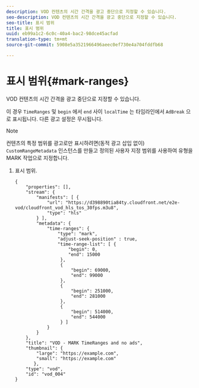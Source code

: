 ```yaml
---
description: VOD 컨텐츠의 시간 간격을 광고 중단으로 지정할 수 있습니다.
seo-description: VOD 컨텐츠의 시간 간격을 광고 중단으로 지정할 수 있습니다.
seo-title: 표시 범위
title: 표시 범위
uuid: eb99a1c2-6c0c-40a4-bac2-98dce45acfad
translation-type: tm+mt
source-git-commit: 5908e5a3521966496aeec0ef730e4a704fddfb68

---
```



# 표시 범위{#mark-ranges}

VOD 컨텐츠의 시간 간격을 광고 중단으로 지정할 수 있습니다.

이 경우 `TimeRanges` 및 `begin` 에서 `end` 사이 `localTime` 는 타임라인에서 `AdBreak` 으로 표시됩니다. 다른 광고 설정은 무시됩니다.

>[!NOTE]
>
>컨텐츠의 특정 범위를 광고로만 표시하려면(동적 광고 삽입 없이) `CustomRangeMetadata` 인스턴스를 만들고 정의된 사용자 지정 범위를 사용하여 유형을 MARK 작업으로 지정합니다.

1. 표시 범위.

   ```
   {   
       "properties": [],
       "stream": {
           "manifests": [ {
               "url": "https://d398890tia84ty.cloudfront.net/e2e-vod/cloudfront_vod_hls_tos_30fps.m3u8",
               "type": "hls"
           } ],
           "metadata": {
               "time-ranges": {
                   "type": "mark",
                   "adjust-seek-position" : true,   
                   "time-range-list": [ {
                       "begin": 0,
                       "end": 15000
                    },
                    {
                        "begin": 69000,
                        "end": 99000
                    },
                    {
                        "begin": 251000,
                        "end": 281000
                    },
                    {
                        "begin": 514000,
                        "end": 544000
                    } ]
               }
           }           
       },   
       "title": "VOD - MARK TimeRanges and no ads",
       "thumbnail": {
           "large": "https://example.com",
           "small": "https://example.com"
          },
       "type": "vod",
       "id": "vod_004"
   }
   ```

